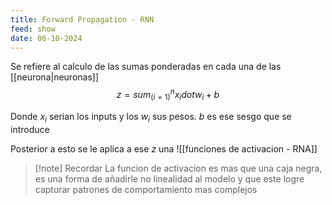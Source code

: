 ```yaml
---
title: Forward Propagation - RNN
feed: show
date: 06-10-2024
---
```


Se refiere al calculo de las sumas ponderadas en cada una de las [[neurona|neuronas]]
$$z=sum^n_(i=1)x_i dot w_i + b$$

Donde $x_i$ serian los inputs y los $w_i$ sus pesos. $b$ es ese sesgo que se introduce

Posterior a esto se le aplica a ese $z$ una ![[funciones de activacion - RNA]]

>[!note] Recordar
>La funcion de activacion es mas que una caja negra, es una forma de añadirle no linealidad al modelo y que este logre capturar patrones de comportamiento mas complejos


